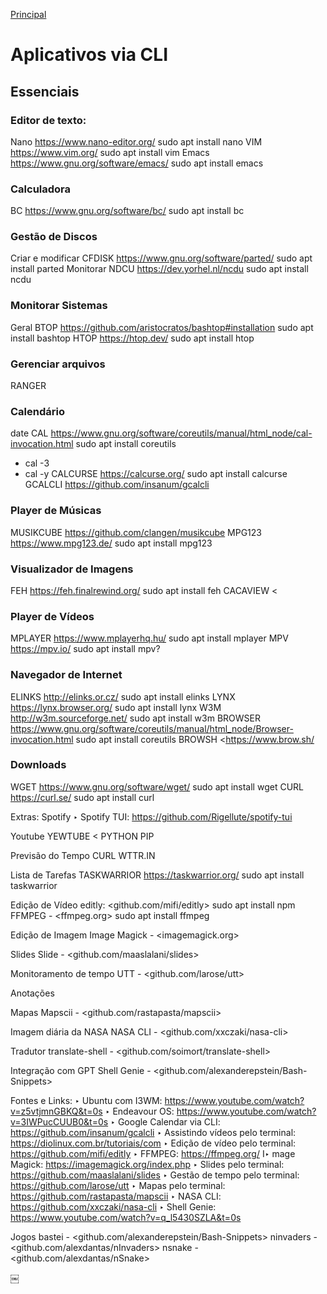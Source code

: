 [Principal](../README.md)

# Aplicativos via CLI

## Essenciais

### Editor de texto:
Nano <https://www.nano-editor.org/> sudo apt install nano
VIM <https://www.vim.org/> sudo apt install vim
Emacs <https://www.gnu.org/software/emacs/> sudo apt install emacs

### Calculadora

BC <https://www.gnu.org/software/bc/> sudo apt install bc

### Gestão de Discos

Criar e modificar
CFDISK <https://www.gnu.org/software/parted/> sudo apt install parted
Monitorar
NDCU <https://dev.yorhel.nl/ncdu> sudo apt install ncdu

### Monitorar Sistemas

Geral
BTOP <https://github.com/aristocratos/bashtop#installation> sudo apt install bashtop
HTOP <https://htop.dev/> sudo apt install htop

### Gerenciar arquivos

RANGER [](https://vitux.com/how-to-install-ranger-terminal-file-manager-on-linux/)

### Calendário

date
CAL <https://www.gnu.org/software/coreutils/manual/html_node/cal-invocation.html> sudo apt install coreutils
 - cal -3
 - cal -y
CALCURSE <https://calcurse.org/> sudo apt install calcurse
GCALCLI <https://github.com/insanum/gcalcli>

### Player de Músicas

MUSIKCUBE <https://github.com/clangen/musikcube>
MPG123 <https://www.mpg123.de/> sudo apt install mpg123

### Visualizador de Imagens

FEH <https://feh.finalrewind.org/> sudo apt install feh
CACAVIEW <

### Player de Vídeos

MPLAYER <https://www.mplayerhq.hu/> sudo apt install mplayer
MPV <https://mpv.io/> sudo apt install mpv?


### Navegador de Internet

ELINKS <http://elinks.or.cz/> sudo apt install elinks
LYNX <https://lynx.browser.org/> sudo apt install lynx
W3M <http://w3m.sourceforge.net/> sudo apt install w3m
BROWSER <https://www.gnu.org/software/coreutils/manual/html_node/Browser-invocation.html> sudo apt install coreutils
BROWSH <https://www.brow.sh/

### Downloads

WGET <https://www.gnu.org/software/wget/> sudo apt install wget
CURL <https://curl.se/> sudo apt install curl


Extras:
Spotify
‣ Spotify TUI: <https://github.com/Rigellute/spotify-tui>

Youtube
YEWTUBE < PYTHON PIP

Previsão do Tempo
CURL WTTR.IN


Lista de Tarefas
TASKWARRIOR <https://taskwarrior.org/> sudo apt install taskwarrior


Edição de Vídeo
editly: <github.com/mifi/editly> sudo apt install npm
FFMPEG - <ffmpeg.org> sudo apt install ffmpeg

Edição de Imagem
Image Magick - <imagemagick.org>


Slides
Slide - <github.com/maaslalani/slides>

Monitoramento de tempo
UTT - <github.com/larose/utt>

Anotações

Mapas
Mapscii - <github.com/rastapasta/mapscii>

Imagem diária da NASA
NASA CLI - <github.com/xxczaki/nasa-cli>

Tradutor
translate-shell - <github.com/soimort/translate-shell>

Integração com GPT
Shell Genie - <github.com/alexanderepstein/Bash-Snippets>



Fontes e Links:
‣ Ubuntu com I3WM:  <https://www.youtube.com/watch?v=z5vtjmnGBKQ&t=0s>
‣ Endeavour OS:   <https://www.youtube.com/watch?v=3IWPucCUUB0&t=0s>
‣ Google Calendar via CLI: <https://github.com/insanum/gcalcli>
‣ Assistindo vídeos pelo terminal: <https://diolinux.com.br/tutoriais/com>
‣ Edição de vídeo pelo terminal: <https://github.com/mifi/editly>
‣ FFMPEG: <https://ffmpeg.org/>
I‣ mage Magick: <https://imagemagick.org/index.php>
‣ Slides pelo terminal: <https://github.com/maaslalani/slides>
‣ Gestão de tempo pelo terminal: <https://github.com/larose/utt>
‣ Mapas pelo terminal: <https://github.com/rastapasta/mapscii>
‣ NASA CLI: <https://github.com/xxczaki/nasa-cli>
‣ Shell Genie:   <https://www.youtube.com/watch?v=q_l5430SZLA&t=0s>



Jogos
bastei - <github.com/alexanderepstein/Bash-Snippets>
ninvaders - <github.com/alexdantas/nInvaders>
nsnake - <github.com/alexdantas/nSnake>



￼